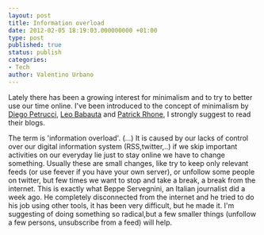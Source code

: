 ```yaml
---
layout: post
title: Information overload
date: 2012-02-05 18:19:03.000000000 +01:00
type: post
published: true
status: publish
categories:
- Tech
author: Valentino Urbano 
---
```


Lately there has been a growing interest for minimalism and to try to better use our time online.  I've been introduced to the concept of minimalism by [Diego Petrucci][0], [Leo Babauta][1] and [Patrick Rhone][2], I strongly suggest to read their blogs.

The term is 'information overload'. (...) It is caused by our lacks of control over our digital information system (RSS,twitter,..) if we skip important activities on our everyday lie just to stay online we have to change something.  Usually these are small changes, like try to keep only relevant feeds (or use feever if you have your own server), or unfollow some people on twitter, but few times we want to stop and take a break, a break from the internet. This is exactly what Beppe Servegnini, an Italian journalist did a week ago. He completely disconnected from the internet and he tried to do his job using other tools, it has been very difficult, but he made it. I'm suggesting of doing something so radical,but a few smaller things (unfollow a few persons, unsubscribe from a feed) will help.


[0]: http://www.ilmacminimalista.it/
[1]: http://zenhabits.net/
[2]: http://minimalmac.com/